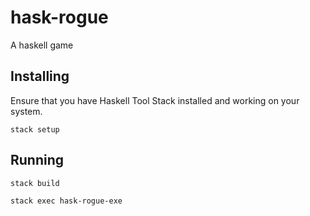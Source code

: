 # hask-rogue

A haskell game

## Installing

Ensure that you have Haskell Tool Stack installed and working on your system.

`stack setup`

## Running

`stack build`

`stack exec hask-rogue-exe`
